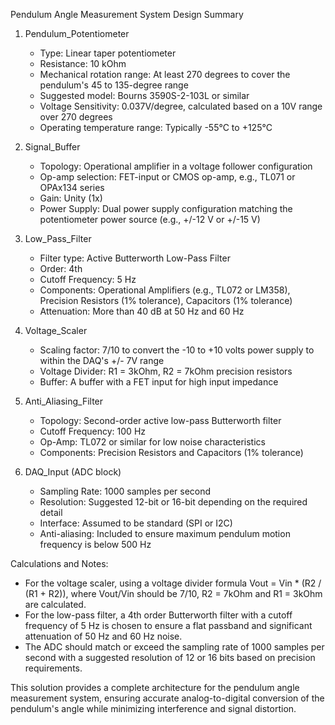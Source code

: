 Pendulum Angle Measurement System Design Summary

1. Pendulum_Potentiometer
   - Type: Linear taper potentiometer
   - Resistance: 10 kOhm
   - Mechanical rotation range: At least 270 degrees to cover the pendulum's 45 to 135-degree range
   - Suggested model: Bourns 3590S-2-103L or similar
   - Voltage Sensitivity: 0.037V/degree, calculated based on a 10V range over 270 degrees
   - Operating temperature range: Typically -55°C to +125°C

2. Signal_Buffer
   - Topology: Operational amplifier in a voltage follower configuration
   - Op-amp selection: FET-input or CMOS op-amp, e.g., TL071 or OPAx134 series
   - Gain: Unity (1x)
   - Power Supply: Dual power supply configuration matching the potentiometer power source (e.g., +/-12 V or +/-15 V)

3. Low_Pass_Filter
   - Filter type: Active Butterworth Low-Pass Filter
   - Order: 4th
   - Cutoff Frequency: 5 Hz
   - Components: Operational Amplifiers (e.g., TL072 or LM358), Precision Resistors (1% tolerance), Capacitors (1% tolerance)
   - Attenuation: More than 40 dB at 50 Hz and 60 Hz

4. Voltage_Scaler
   - Scaling factor: 7/10 to convert the -10 to +10 volts power supply to within the DAQ's +/- 7V range
   - Voltage Divider: R1 = 3kOhm, R2 = 7kOhm precision resistors
   - Buffer: A buffer with a FET input for high input impedance

5. Anti_Aliasing_Filter
   - Topology: Second-order active low-pass Butterworth filter
   - Cutoff Frequency: 100 Hz
   - Op-Amp: TL072 or similar for low noise characteristics
   - Components: Precision Resistors and Capacitors (1% tolerance)

6. DAQ_Input (ADC block)
   - Sampling Rate: 1000 samples per second
   - Resolution: Suggested 12-bit or 16-bit depending on the required detail
   - Interface: Assumed to be standard (SPI or I2C)
   - Anti-aliasing: Included to ensure maximum pendulum motion frequency is below 500 Hz

Calculations and Notes:
- For the voltage scaler, using a voltage divider formula Vout = Vin * (R2 / (R1 + R2)), where Vout/Vin should be 7/10, R2 = 7kOhm and R1 = 3kOhm are calculated.
- For the low-pass filter, a 4th order Butterworth filter with a cutoff frequency of 5 Hz is chosen to ensure a flat passband and significant attenuation of 50 Hz and 60 Hz noise.
- The ADC should match or exceed the sampling rate of 1000 samples per second with a suggested resolution of 12 or 16 bits based on precision requirements.

This solution provides a complete architecture for the pendulum angle measurement system, ensuring accurate analog-to-digital conversion of the pendulum's angle while minimizing interference and signal distortion.